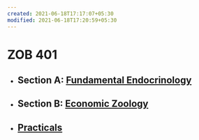 ```yaml
---
created: 2021-06-18T17:17:07+05:30
modified: 2021-06-18T17:20:59+05:30
---
```


# ZOB 401

* ## Section A: [Fundamental Endocrinology](./A_Fundamental_Endocrinology/syllabus.md)
* ## Section B: [Economic Zoology](./B_Economic_Zoology/syllabus.md)
* ## [Practicals](syllabus.md)

